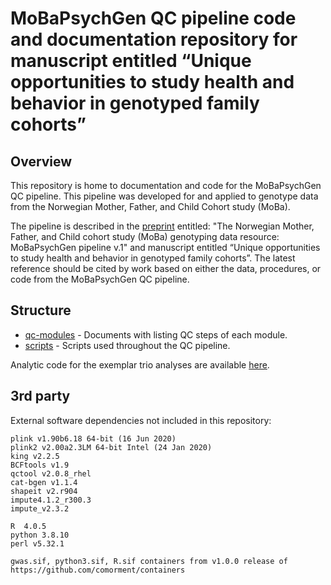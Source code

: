 # MoBaPsychGen QC pipeline code and documentation repository for manuscript entitled “Unique opportunities to study health and behavior in genotyped family cohorts”

## Overview

This repository is home to documentation and code for the MoBaPsychGen QC pipeline. This pipeline was developed for and applied to genotype data from the Norwegian Mother, Father, and Child Cohort study (MoBa).

The pipeline is described in the [preprint](https://doi.org/10.1101/2022.06.23.496289) entitled: "The Norwegian Mother, Father, and Child cohort study (MoBa) genotyping data resource: MoBaPsychGen pipeline v.1" and manuscript entitled “Unique opportunities to study health and behavior in genotyped family cohorts”. The latest reference should be cited by work based on either the data, procedures, or code from the MoBaPsychGen QC pipeline. 

## Structure

* [qc-modules](qc-modules) - Documents with listing QC steps of each module.
* [scripts](scripts) - Scripts used throughout the QC pipeline.

Analytic code for the exemplar trio analyses are available [here](https://github.com/psychgen/moba-trio-analyses).

## 3rd party

External software dependencies not included in this repository:

```
plink v1.90b6.18 64-bit (16 Jun 2020)
plink2 v2.00a2.3LM 64-bit Intel (24 Jan 2020) 
king v2.2.5
BCFtools v1.9
qctool v2.0.8_rhel
cat-bgen v1.1.4
shapeit v2.r904
impute4.1.2_r300.3
impute_v2.3.2
  
R  4.0.5 
python 3.8.10
perl v5.32.1

gwas.sif, python3.sif, R.sif containers from v1.0.0 release of https://github.com/comorment/containers
```
